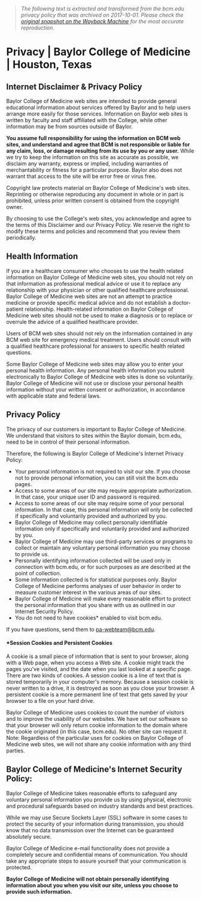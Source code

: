 > *The following text is extracted and transformed from the bcm.edu privacy policy that was archived on 2017-10-01. Please check the [original snapshot on the Wayback Machine](https://web.archive.org/web/20171001202030id_/https%3A//www.bcm.edu/privacy) for the most accurate reproduction.*

# Privacy | Baylor College of Medicine | Houston, Texas

## Internet Disclaimer & Privacy Policy

Baylor College of Medicine web sites are intended to provide general educational information about services offered by Baylor and to help users arrange more easily for those services. Information on Baylor web sites is written by faculty and staff affiliated with the College, while other information may be from sources outside of Baylor.

**You assume full responsibility for using the information on BCM web sites, and understand and agree that BCM is not responsible or liable for any claim, loss, or damage resulting from its use by you or any user.** While we try to keep the information on this site as accurate as possible, we disclaim any warranty, express or implied, including warranties of merchantability or fitness for a particular purpose. Baylor also does not warrant that access to the site will be error free or virus free.

Copyright law protects material on Baylor College of Medicine's web sites. Reprinting or otherwise reproducing any document in whole or in part is prohibited, unless prior written consent is obtained from the copyright owner.

By choosing to use the College's web sites, you acknowledge and agree to the terms of this Disclaimer and our Privacy Policy. We reserve the right to modify these terms and policies and recommend that you review them periodically.

## Health Information

If you are a healthcare consumer who chooses to use the health related information on Baylor College of Medicine web sites, you should not rely on that information as professional medical advice or use it to replace any relationship with your physician or other qualified healthcare professional. Baylor College of Medicine web sites are not an attempt to practice medicine or provide specific medical advice and do not establish a doctor-patient relationship. Health-related information on Baylor College of Medicine web sites should not be used to make a diagnosis or to replace or overrule the advice of a qualified healthcare provider.

Users of BCM web sites should not rely on the information contained in any BCM web site for emergency medical treatment. Users should consult with a qualified healthcare professional for answers to specific health related questions.

Some Baylor College of Medicine web sites may allow you to enter your personal health information. Any personal health information you submit electronically to Baylor College of Medicine web sites is done so voluntarily. Baylor College of Medicine will not use or disclose your personal health information without your written consent or authorization, in accordance with applicable state and federal laws.

## Privacy Policy

The privacy of our customers is important to Baylor College of Medicine. We understand that visitors to sites within the Baylor domain, bcm.edu, need to be in control of their personal information.

Therefore, the following is Baylor College of Medicine's Internet Privacy Policy:

  * Your personal information is not required to visit our site. If you choose not to provide personal information, you can still visit the bcm.edu pages.
  * Access to some areas of our site may require appropriate authorization. In that case, your unique user ID and password is required.
  * Access to some areas of our site may require some of your personal information. In that case, this personal information will only be collected if specifically and voluntarily provided and authorized by you.
  * Baylor College of Medicine may collect personally identifiable information only if specifically and voluntarily provided and authorized by you.
  * Baylor College of Medicine may use third-party services or programs to collect or maintain any voluntary personal information you may choose to provide us.
  * Personally identifying information collected will be used only in connection with bcm.edu, or for such purposes as are described at the point of collection.
  * Some information collected is for statistical purposes only. Baylor College of Medicine performs analyses of user behavior in order to measure customer interest in the various areas of our sites.
  * Baylor College of Medicine will make every reasonable effort to protect the personal information that you share with us as outlined in our Internet Security Policy.
  * You do not need to have cookies* enabled to visit bcm.edu.



If you have questions, send them to [pa-webteam@bcm.edu](mailto:pa-webteam@bcm.edu).

#### *Session Cookies and Persistent Cookies

A cookie is a small piece of information that is sent to your browser, along with a Web page, when you access a Web site. A cookie might track the pages you've visited, and the date when you last looked at a specific page. There are two kinds of cookies. A session cookie is a line of text that is stored temporarily in your computer's memory. Because a session cookie is never written to a drive, it is destroyed as soon as you close your browser. A persistent cookie is a more permanent line of text that gets saved by your browser to a file on your hard drive.

Baylor College of Medicine uses cookies to count the number of visitors and to improve the usability of our websites. We have set our software so that your browser will only return cookie information to the domain where the cookie originated (in this case, bcm.edu). No other site can request it. Note: Regardless of the particular uses for cookies on Baylor College of Medicine web sites, we will not share any cookie information with any third parties.

## Baylor College of Medicine's Internet Security Policy:

Baylor College of Medicine takes reasonable efforts to safeguard any voluntary personal information you provide us by using physical, electronic and procedural safeguards based on industry standards and best practices.

While we may use Secure Sockets Layer (SSL) software in some cases to protect the security of your information during transmission, you should know that no data transmission over the Internet can be guaranteed absolutely secure.

Baylor College of Medicine e-mail functionality does not provide a completely secure and confidential means of communication. You should take any appropriate steps to assure yourself that your communication is protected.

**Baylor College of Medicine will not obtain personally identifying information about you when you visit our site, unless you choose to provide such information.**
